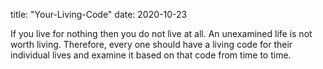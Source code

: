 title: "Your-Living-Code"
date: 2020-10-23

If you live for nothing then you do not live at all. An unexamined life is not worth living. Therefore, every one should have a living code for their individual lives and examine it based on that code from time to time. 
